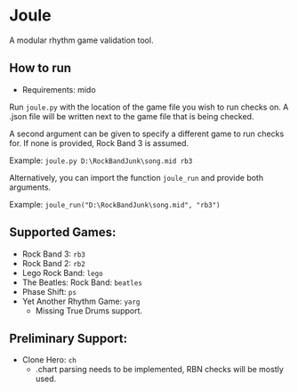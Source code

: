 # Joule
A modular rhythm game validation tool.

## How to run
* Requirements: mido

Run `joule.py` with the location of the game file you wish to run checks on. A .json file will be written next to the game file that is being checked.

A second argument can be given to specify a different game to run checks for. If none is provided, Rock Band 3 is assumed.

Example: `joule.py D:\RockBandJunk\song.mid rb3`

Alternatively, you can import the function `joule_run` and provide both arguments.

Example: `joule_run("D:\RockBandJunk\song.mid", "rb3")`

## Supported Games:
* Rock Band 3: `rb3`
* Rock Band 2: `rb2`
* Lego Rock Band: `lego`
* The Beatles: Rock Band: `beatles`
* Phase Shift: `ps`
* Yet Another Rhythm Game: `yarg`
  * Missing True Drums support.

## Preliminary Support:
* Clone Hero: `ch`
  * .chart parsing needs to be implemented, RBN checks will be mostly used.

